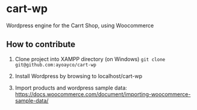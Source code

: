 # cart-wp
Wordpress engine for the Carrt Shop, using Woocommerce

## How to contribute
1. Clone project into XAMPP directory (on Windows)
``` git clone git@github.com:ayoayco/cart-wp ```

2. Install Wordpress by browsing to localhost/cart-wp

3. Import products and wordpress sample data: https://docs.woocommerce.com/document/importing-woocommerce-sample-data/

